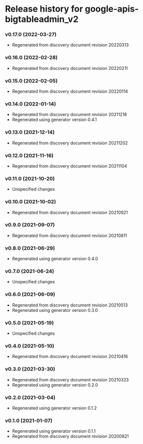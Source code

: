 # Release history for google-apis-bigtableadmin_v2

### v0.17.0 (2022-03-27)

* Regenerated from discovery document revision 20220313

### v0.16.0 (2022-02-28)

* Regenerated from discovery document revision 20220211

### v0.15.0 (2022-02-05)

* Regenerated from discovery document revision 20220114

### v0.14.0 (2022-01-14)

* Regenerated from discovery document revision 20211218
* Regenerated using generator version 0.4.1

### v0.13.0 (2021-12-14)

* Regenerated from discovery document revision 20211202

### v0.12.0 (2021-11-16)

* Regenerated from discovery document revision 20211104

### v0.11.0 (2021-10-20)

* Unspecified changes

### v0.10.0 (2021-10-02)

* Regenerated from discovery document revision 20210921

### v0.9.0 (2021-09-07)

* Regenerated from discovery document revision 20210811

### v0.8.0 (2021-06-29)

* Regenerated using generator version 0.4.0

### v0.7.0 (2021-06-24)

* Unspecified changes

### v0.6.0 (2021-06-09)

* Regenerated from discovery document revision 20210513
* Regenerated using generator version 0.3.0

### v0.5.0 (2021-05-19)

* Unspecified changes

### v0.4.0 (2021-05-10)

* Regenerated from discovery document revision 20210416

### v0.3.0 (2021-03-30)

* Regenerated from discovery document revision 20210323
* Regenerated using generator version 0.2.0

### v0.2.0 (2021-03-04)

* Regenerated using generator version 0.1.2

### v0.1.0 (2021-01-07)

* Regenerated using generator version 0.1.1
* Regenerated from discovery document revision 20200821

